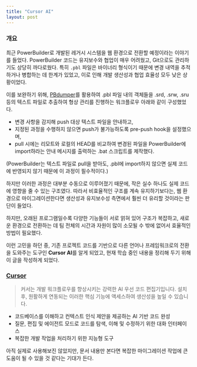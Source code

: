 ```yaml
---
title: "Cursor AI"
layout: post
---
```


### 개요 
최근 PowerBuilder로 개발된 레거시 시스템을 웹 환경으로 전환할 예정이라는 이야기를 들었다.
PowerBuilder 코드는 유지보수와 협업이 매우 어려웠고, Git으로도 관리하기도 상당히 까다로웠다.
특히 `.pbl` 파일은 바이너리 형식이기 때문에 변경 내역을 추적하거나 병합하는 데 한계가 있었고, 
이로 인해 개발 생산성과 협업 효율성 모두 낮은 상황이었다.

이를 보완하기 위해, [PBdumper](https://github.com/sebkirche/pbdebugger)를 활용하여 .pbl 파일 내의 객체들을 .srd, .srw, .sru 등의 텍스트 파일로 추출하여 
형상 관리를 진행하는 워크플로우 아래와 같이 구성했었다.

- 변경 사항을 감지해 push 대상 텍스트 파일을 안내하고,
- 지정된 과정을 수행하지 않으면 push가 불가능하도록 pre-push hook을 설정했으며,
- pull 시에는 리모트와 로컬의 HEAD를 비교하여 변경된 파일을 PowerBuilder에 import하라는 안내 메시지를 출력하는 .bat 스크립트를 제작했다.

(PowerBuilder는 텍스트 파일로 pull을 받아도, .pbl에 import하지 않으면 실제 코드에 반영되지 않기 때문에 이 과정이 필수적이다.)

하지만 이러한 과정은 대부분 수동으로 이루어졌기 때문에, 작은 실수 하나도 실제 코드에 영향을 줄 수 있는 구조였다.
따라서 비효율적인 구조를 계속 유지하기보다는,
웹 환경으로 마이그레이션한다면 생산성과 유지보수성 측면에서 훨씬 더 유리할 것이라는 판단이 들었다.

하지만, 오래된 프로그램일수록 다양한 기능들이 서로 얽혀 있어 구조가 복잡하고,
새로운 환경으로 전환하는 데 팀 전체의 시간과 자원이 많이 소모될 수 밖에 없어서 효율적인 방법이 필요했다.

이런 고민을 하던 중, 기존 프로젝트 코드를 기반으로 다른 언어나 프레임워크로의 전환을 도와주는 도구인 **Cursor AI**를 알게 되었고,
현재 학습 중인 내용을 정리해 두기 위해 이 글을 작성하게 되었다.


### [Cursor](https://docs.cursor.com/get-started/introduction)
> 커서는 개발 워크플로우를 향상시키는 강력한 AI 우선 코드 편집기입니다. 설치 후, 원활하게 연동되는 이러한 핵심 기능에 액세스하여 생산성을 높일 수 있습니다.

- 코드베이스를 이해하고 컨텍스트 인식 제안을 제공하는 AI 기반 코드 완성
- 질문, 편집 및 에이전트 모드로 코드를 탐색, 이해 및 수정하기 위한 대화 인터페이스
- 복잡한 개발 작업을 처리하기 위한 지능형 도구

아직 실제로 사용해보진 않았지만, 문서 내용만 본다면 복잡한 마이그레이션 작업에 큰 도움이 될 수 있을 것 같다는 기대가 든다.


